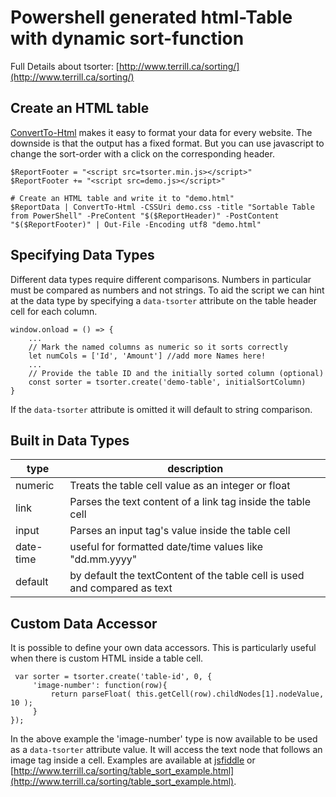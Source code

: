 # Powershell generated html-Table with dynamic sort-function

Full Details about tsorter: 
[http://www.terrill.ca/sorting/](http://www.terrill.ca/sorting/)

## Create an HTML table

[ConvertTo-Html](https://docs.microsoft.com/en-us/powershell/module/microsoft.powershell.utility/convertto-html) makes it easy to format your data for every website. The downside is that the output has a fixed format. But you can use javascript to change the sort-order with a click on the corresponding header.

````
$ReportFooter = "<script src=tsorter.min.js></script>"
$ReportFooter += "<script src=demo.js></script>"

# Create an HTML table and write it to "demo.html"
$ReportData | ConvertTo-Html -CSSUri demo.css -title "Sortable Table from PowerShell" -PreContent "$($ReportHeader)" -PostContent "$($ReportFooter)" | Out-File -Encoding utf8 "demo.html"
````

## Specifying Data Types

Different data types require different comparisons. Numbers in particular must be compared as numbers and not strings. To aid the script we can hint at the data type by specifying a `data-tsorter` attribute on the table header cell for each column. 

````
window.onload = () => {
    ...
    // Mark the named columns as numeric so it sorts correctly
    let numCols = ['Id', 'Amount'] //add more Names here!
    ...
    // Provide the table ID and the initially sorted column (optional)
    const sorter = tsorter.create('demo-table', initialSortColumn)
}
````

If the `data-tsorter` attribute is omitted it will default to string comparison. 

## Built in Data Types

| type | description  |
|-----|---|
|  numeric  | Treats the table cell value as an integer or float  |
| link | Parses the text content of a link tag inside the table cell |
| input | Parses an input tag's value inside the table cell |
| date-time | useful for formatted date/time values like "dd.mm.yyyy" |
| default | by default the textContent of the table cell is used and compared as text |

## Custom Data Accessor

It is possible to define your own data accessors. This is particularly useful when there is custom HTML inside a table cell. 

```
 var sorter = tsorter.create('table-id', 0, {
     'image-number': function(row){  
         return parseFloat( this.getCell(row).childNodes[1].nodeValue, 10 );
     }
});
```

In the above example the 'image-number' type is now available to be used as a `data-tsorter` attribute value. It will access the text node that follows an image tag inside a cell. Examples are available at [jsfiddle](https://jsfiddle.net/und6tfez/2/) or [http://www.terrill.ca/sorting/table_sort_example.html](http://www.terrill.ca/sorting/table_sort_example.html).
